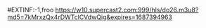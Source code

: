#EXTINF:-1,froo
https://w10.supercast2.com:999/hls/do26.m3u8?md5=7kMrxzQx4rDWTclCVdwQig&expires=1687394963
